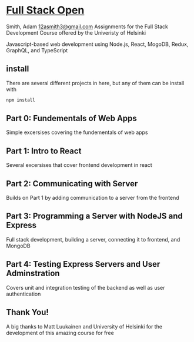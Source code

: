 # [Full Stack Open](https://fullstackopen.com/en)
Smith, Adam 
12asmith3@gmail.com
Assignments for the Full Stack Development Course offered by the Univeristy of Helsinki

Javascript-based web development using Node.js, React, MogoDB, Redux, GraphQL, and TypeScript

## install 

There are several different projects in here, but any of them can be install with 
```bash
npm install
```
## Part 0: Fundementals of Web Apps
Simple excersises covering the fundementals of web apps

## Part 1: Intro to React
Several excersises that cover frontend development in react

## Part 2: Communicating with Server
Builds on Part 1 by adding communication to a server from the frontend

## Part 3: Programming a Server with NodeJS and Express
Full stack development, building a server, connecting it to frontend, and MongoDB

## Part 4: Testing Express Servers and User Adminstration 
Covers unit and integration testing of the backend as well as user authentication

## Thank You!
A big thanks to Matt Luukainen and University of Helsinki for the development of this amazing course for free
